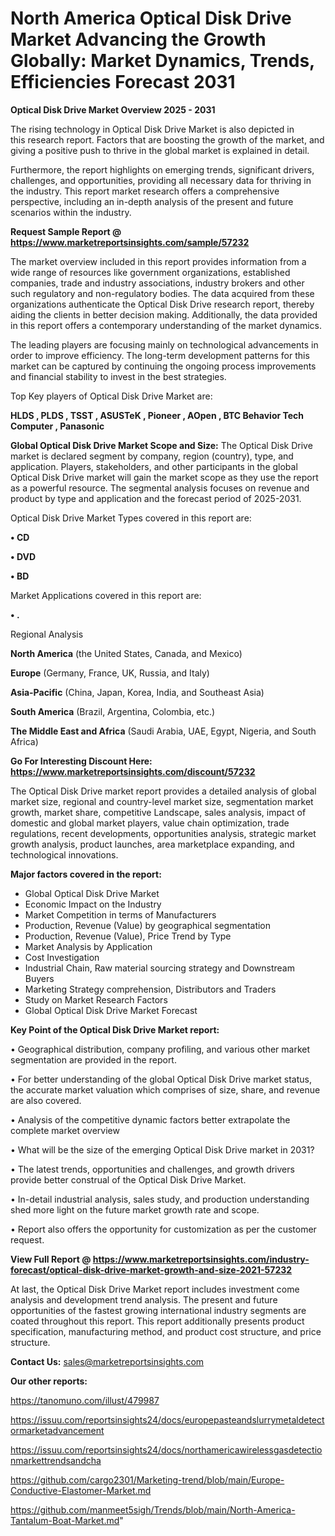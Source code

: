 # North America Optical Disk Drive Market Advancing the Growth Globally: Market Dynamics, Trends, Efficiencies Forecast 2031

<Strong> Optical Disk Drive Market Overview 2025 - 2031</strong>

The rising technology in Optical Disk Drive Market is also depicted in this research report. Factors that are boosting the growth of the market, and giving a positive push to thrive in the global market is explained in detail.

Furthermore, the report highlights on emerging trends, significant drivers, challenges, and opportunities, providing all necessary data for thriving in the industry. This report market research offers a comprehensive perspective, including an in-depth analysis of the present and future scenarios within the industry.

<strong>Request Sample Report @ <a href=https://www.marketreportsinsights.com/sample/57232>https://www.marketreportsinsights.com/sample/57232</a></strong>

The market overview included in this report provides information from a wide range of resources like government organizations, established companies, trade and industry associations, industry brokers and other such regulatory and non-regulatory bodies. The data acquired from these organizations authenticate the Optical Disk Drive research report, thereby aiding the clients in better decision making. Additionally, the data provided in this report offers a contemporary understanding of the market dynamics.

The leading players are focusing mainly on technological advancements in order to improve efficiency. The long-term development patterns for this market can be captured by continuing the ongoing process improvements and financial stability to invest in the best strategies.

Top Key players of Optical Disk Drive Market are:

<strong>HLDS , PLDS , TSST , ASUSTeK , Pioneer , AOpen , BTC Behavior Tech Computer , Panasonic</strong>

<strong><b>Global Optical Disk Drive Market Scope and Size:</b></strong>
The Optical Disk Drive market is declared segment by company, region (country), type, and application. Players, stakeholders, and other participants in the global Optical Disk Drive market will gain the market scope as they use the report as a powerful resource. The segmental analysis focuses on revenue and product by type and application and the forecast period of 2025-2031.

Optical Disk Drive Market Types covered in this report are:

<strong>• CD 

• DVD 

• BD</strong>

Market Applications covered in this report are:

<strong>• .</strong> 

Regional Analysis

<strong>North America</strong> (the United States, Canada, and Mexico)

<strong>Europe</strong> (Germany, France, UK, Russia, and Italy)

<strong>Asia-Pacific</strong> (China, Japan, Korea, India, and Southeast Asia)

<strong>South America</strong> (Brazil, Argentina, Colombia, etc.)

<strong>The Middle East and Africa</strong> (Saudi Arabia, UAE, Egypt, Nigeria, and South Africa)

<strong>Go For Interesting Discount Here: <a href=https://www.marketreportsinsights.com/discount/57232>https://www.marketreportsinsights.com/discount/57232</a></strong>

The Optical Disk Drive market report provides a detailed analysis of global market size, regional and country-level market size, segmentation market growth, market share, competitive Landscape, sales analysis, impact of domestic and global market players, value chain optimization, trade regulations, recent developments, opportunities analysis, strategic market growth analysis, product launches, area marketplace expanding, and technological innovations.

<strong><b>Major factors covered in the report:</b></strong>
<ul>
  <li>Global Optical Disk Drive Market </li>
  <li>Economic Impact on the Industry</li>
  <li>Market Competition in terms of Manufacturers</li>
  <li>Production, Revenue (Value) by geographical segmentation</li>
  <li>Production, Revenue (Value), Price Trend by Type</li>
  <li>Market Analysis by Application</li>
  <li>Cost Investigation</li>
  <li>Industrial Chain, Raw material sourcing strategy and Downstream Buyers</li>
  <li>Marketing Strategy comprehension, Distributors and Traders</li>
  <li>Study on Market Research Factors</li>
  <li>Global Optical Disk Drive Market Forecast</li>
</ul>

<strong><b>Key Point of the Optical Disk Drive Market report:</b></strong>

• Geographical distribution, company profiling, and various other market segmentation are provided in the report.

• For better understanding of the global Optical Disk Drive market status, the accurate market valuation which comprises of size, share, and revenue are also covered.

• Analysis of the competitive dynamic factors better extrapolate the complete market overview

• What will be the size of the emerging Optical Disk Drive market in 2031?

• The latest trends, opportunities and challenges, and growth drivers provide better construal of the Optical Disk Drive Market.

• In-detail industrial analysis, sales study, and production understanding shed more light on the future market growth rate and scope.

• Report also offers the opportunity for customization as per the customer request.

<strong><b>View Full Report @ <a href=https://www.marketreportsinsights.com/industry-forecast/optical-disk-drive-market-growth-and-size-2021-57232>https://www.marketreportsinsights.com/industry-forecast/optical-disk-drive-market-growth-and-size-2021-57232</a></b></strong>


At last, the Optical Disk Drive Market report includes investment come analysis and development trend analysis. The present and future opportunities of the fastest growing international industry segments are coated throughout this report. This report additionally presents product specification, manufacturing method, and product cost structure, and price structure.

<strong>Contact Us:</strong>
sales@marketreportsinsights.com

<strong>Our other reports:</strong>

<a href=https://tanomuno.com/illust/479987>https://tanomuno.com/illust/479987</a>

<a href=https://issuu.com/reportsinsights24/docs/europepasteandslurrymetaldetectormarketadvancement>https://issuu.com/reportsinsights24/docs/europepasteandslurrymetaldetectormarketadvancement</a>

<a href=https://issuu.com/reportsinsights24/docs/northamericawirelessgasdetectionmarkettrendsandcha>https://issuu.com/reportsinsights24/docs/northamericawirelessgasdetectionmarkettrendsandcha</a>

<a href=https://github.com/cargo2301/Marketing-trend/blob/main/Europe-Conductive-Elastomer-Market.md>https://github.com/cargo2301/Marketing-trend/blob/main/Europe-Conductive-Elastomer-Market.md</a>

<a href=https://github.com/manmeet5sigh/Trends/blob/main/North-America-Tantalum-Boat-Market.md>https://github.com/manmeet5sigh/Trends/blob/main/North-America-Tantalum-Boat-Market.md</a>"
